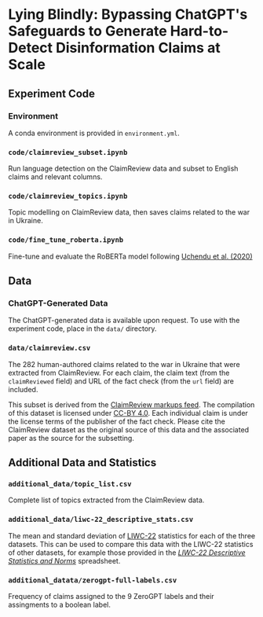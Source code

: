 # Lying Blindly: Bypassing ChatGPT's Safeguards to Generate Hard-to-Detect Disinformation Claims at Scale

## Experiment Code

### Environment

A conda environment is provided in `environment.yml`.

### `code/claimreview_subset.ipynb`

Run language detection on the ClaimReview data and subset to English claims and relevant columns.

### `code/claimreview_topics.ipynb`

Topic modelling on ClaimReview data, then saves claims related to the war in Ukraine.

### `code/fine_tune_roberta.ipynb`

Fine-tune and evaluate the RoBERTa model following [Uchendu et al. (2020)](https://aclanthology.org/2020.emnlp-main.673/)


## Data

### ChatGPT-Generated Data

The ChatGPT-generated data is available upon request. To use with the experiment code, place in the `data/` directory.

### `data/claimreview.csv`

The 282 human-authored claims related to the war in Ukraine that were extracted from ClaimReview. For each claim, the claim text (from the `claimReviewed` field) and URL of the fact check (from the `url` field) are included.

This subset is derived from the [ClaimReview markups feed](https://www.datacommons.org/factcheck/download). The compilation of this dataset is licensed under [CC-BY 4.0](https://creativecommons.org/licenses/by/4.0/). Each individual claim is under the license terms of the publisher of the fact check. Please cite the ClaimReview dataset as the original source of this data and the associated paper as the source for the subsetting.

## Additional Data and Statistics

### `additional_data/topic_list.csv`

Complete list of topics extracted from the ClaimReview data.

### `additional_data/liwc-22_descriptive_stats.csv`

The mean and standard deviation of [LIWC-22](https://www.liwc.app/) statistics for each of the three datasets. This can be used to compare this data with the LIWC-22 statistics of other datasets, for example those provided in the [_LIWC-22 Descriptive Statistics and Norms_](https://www.liwc.app/help/psychometrics-manuals) spreadsheet.

### `additional_datata/zerogpt-full-labels.csv`

Frequency of claims assigned to the 9 ZeroGPT labels and their assingments to a boolean label.
